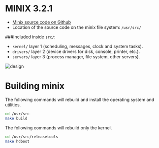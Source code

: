 # MINIX 3.2.1

* [Minix source code on Github](https://github.com/minix3/minix/tree/R3.2.1)  
* Location of the source code on the minix file system: `/usr/src/`  

###Included inside `src/`:  
* `kernel/`   layer 1 (scheduling, messages, clock and system tasks).  
* `drivers/`  layer 2 (device drivers for disk, console, printer, etc.).  
* `servers/`  layer 3 (process manager, file system, other servers).   

![design](https://upload.wikimedia.org/wikipedia/commons/7/7d/The_MINIX_3_Microkernel_Architecture.png) 

# Building minix
The following commands will rebuild and install the operating system and utilities.
```bash
cd /usr/src
make build
```
The following commands will rebuild only the kernel.
```bash
cd /usr/src/releasetools
make hdboot
```
